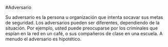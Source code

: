 [Title]: # (Adversario)
[Order]: # (1)

#Adversario

Su adversario es la persona u organización que intenta socavar sus metas de seguridad. Los adversarios pueden ser diferentes, dependiendo de la situación. Por ejemplo, usted puede preocuparse por los criminales que espían en la red en un café, o sus compañeros de clase en una escuela. A menudo el adversario es hipotético.